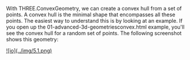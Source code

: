 With THREE.ConvexGeometry, we can create a convex hull from a set of points. A convex
hull is the minimal shape that encompasses all these points. The easiest way to understand
this is by looking at an example. If you open up the 01-advanced-3d-geometriesconvex.html example, you'll see the convex hull for a random set of points. The following
screenshot shows this geometry:

<a href="../learning-threejs-master/chapter-06/01-advanced-3d-geometries-convex.html">
![io](../img/5.1.png)
</a>
